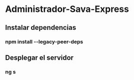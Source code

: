 # Administrador-Sava-Express
## Instalar dependencias
### npm install --legacy-peer-deps
## Desplegar el servidor
### ng s
